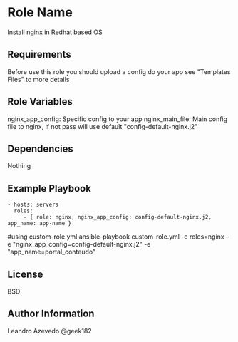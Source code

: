 Role Name
=========

Install nginx in Redhat based OS

Requirements
------------

Before use this role you should upload a config do your app see "Templates Files"  to more details

Role Variables
--------------

nginx_app_config: Specific config to your app
nginx_main_file: Main config file to nginx, if not pass will use default "config-default-nginx.j2"

Dependencies
------------

Nothing 

Example Playbook
----------------

    - hosts: servers
      roles:
         - { role: nginx, nginx_app_config: config-default-nginx.j2, app_name: app-name }

#using custom-role.yml
ansible-playbook custom-role.yml -e roles=nginx -e "nginx_app_config=config-default-nginx.j2" -e "app_name=portal_conteudo"

License
-------

BSD

Author Information
------------------

Leandro Azevedo
@geek182